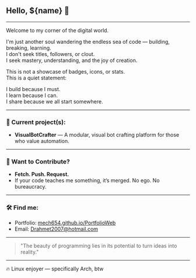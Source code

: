 ## Hello,  ${name} 👋



---

Welcome to my corner of the digital world.

I'm just another soul wandering the endless sea of code — building, breaking, learning.  
I don't seek titles, followers, or clout.  
I seek mastery, understanding, and the joy of creation.

This is not a showcase of badges, icons, or stats.  
This is a quiet statement:

I build because I must.  
I learn because I can.  
I share because we all start somewhere.

---

### 🌌 Current project(s):

- **VisualBotCrafter** — A modular, visual bot crafting platform for those who value automation.

---

### 📜 Want to Contribute?

- **Fetch. Push. Request.**
- If your code teaches me something, it’s merged. No ego. No bureaucracy.

---

### 🛠 Find me:

- Portfolio: [mech654.github.io/PortfolioWeb](https://mech654.github.io/PortfolioWeb/)
- Email: Drahmet2007@hotmail.com

---

> "The beauty of programming lies in its potential to turn ideas into reality."

---

🔥 Linux enjoyer — specifically Arch, btw
